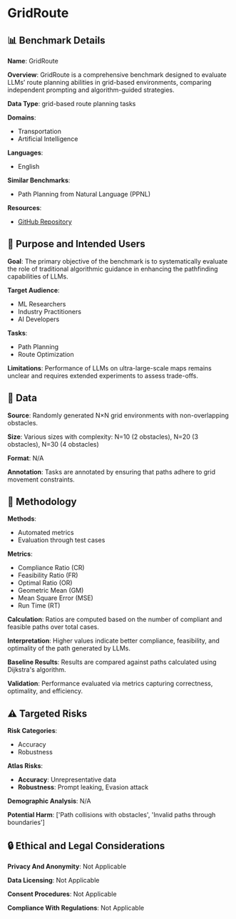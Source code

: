 # GridRoute

## 📊 Benchmark Details

**Name**: GridRoute

**Overview**: GridRoute is a comprehensive benchmark designed to evaluate LLMs’ route planning abilities in grid-based environments, comparing independent prompting and algorithm-guided strategies.

**Data Type**: grid-based route planning tasks

**Domains**:
- Transportation
- Artificial Intelligence

**Languages**:
- English

**Similar Benchmarks**:
- Path Planning from Natural Language (PPNL)

**Resources**:
- [GitHub Repository](https://github.com/LinChance/GridRoute)

## 🎯 Purpose and Intended Users

**Goal**: The primary objective of the benchmark is to systematically evaluate the role of traditional algorithmic guidance in enhancing the pathfinding capabilities of LLMs.

**Target Audience**:
- ML Researchers
- Industry Practitioners
- AI Developers

**Tasks**:
- Path Planning
- Route Optimization

**Limitations**: Performance of LLMs on ultra-large-scale maps remains unclear and requires extended experiments to assess trade-offs.

## 💾 Data

**Source**: Randomly generated N×N grid environments with non-overlapping obstacles.

**Size**: Various sizes with complexity: N=10 (2 obstacles), N=20 (3 obstacles), N=30 (4 obstacles)

**Format**: N/A

**Annotation**: Tasks are annotated by ensuring that paths adhere to grid movement constraints.

## 🔬 Methodology

**Methods**:
- Automated metrics
- Evaluation through test cases

**Metrics**:
- Compliance Ratio (CR)
- Feasibility Ratio (FR)
- Optimal Ratio (OR)
- Geometric Mean (GM)
- Mean Square Error (MSE)
- Run Time (RT)

**Calculation**: Ratios are computed based on the number of compliant and feasible paths over total cases.

**Interpretation**: Higher values indicate better compliance, feasibility, and optimality of the path generated by LLMs.

**Baseline Results**: Results are compared against paths calculated using Dijkstra's algorithm.

**Validation**: Performance evaluated via metrics capturing correctness, optimality, and efficiency.

## ⚠️ Targeted Risks

**Risk Categories**:
- Accuracy
- Robustness

**Atlas Risks**:
- **Accuracy**: Unrepresentative data
- **Robustness**: Prompt leaking, Evasion attack

**Demographic Analysis**: N/A

**Potential Harm**: ['Path collisions with obstacles', 'Invalid paths through boundaries']

## 🔒 Ethical and Legal Considerations

**Privacy And Anonymity**: Not Applicable

**Data Licensing**: Not Applicable

**Consent Procedures**: Not Applicable

**Compliance With Regulations**: Not Applicable
